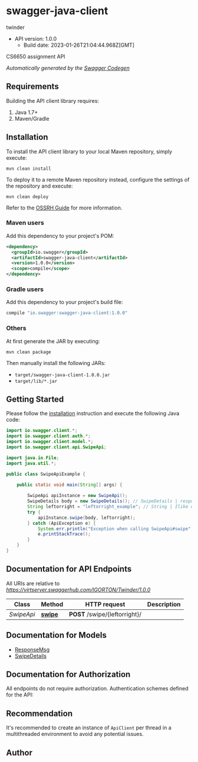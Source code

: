 # swagger-java-client

twinder
- API version: 1.0.0
  - Build date: 2023-01-26T21:04:44.968Z[GMT]

CS6650 assignment API


*Automatically generated by the [Swagger Codegen](https://github.com/swagger-api/swagger-codegen)*


## Requirements

Building the API client library requires:
1. Java 1.7+
2. Maven/Gradle

## Installation

To install the API client library to your local Maven repository, simply execute:

```shell
mvn clean install
```

To deploy it to a remote Maven repository instead, configure the settings of the repository and execute:

```shell
mvn clean deploy
```

Refer to the [OSSRH Guide](http://central.sonatype.org/pages/ossrh-guide.html) for more information.

### Maven users

Add this dependency to your project's POM:

```xml
<dependency>
  <groupId>io.swagger</groupId>
  <artifactId>swagger-java-client</artifactId>
  <version>1.0.0</version>
  <scope>compile</scope>
</dependency>
```

### Gradle users

Add this dependency to your project's build file:

```groovy
compile "io.swagger:swagger-java-client:1.0.0"
```

### Others

At first generate the JAR by executing:

```shell
mvn clean package
```

Then manually install the following JARs:

* `target/swagger-java-client-1.0.0.jar`
* `target/lib/*.jar`

## Getting Started

Please follow the [installation](#installation) instruction and execute the following Java code:

```java
import io.swagger.client.*;
import io.swagger.client.auth.*;
import io.swagger.client.model.*;
import io.swagger.client.api.SwipeApi;

import java.io.File;
import java.util.*;

public class SwipeApiExample {

    public static void main(String[] args) {
        
        SwipeApi apiInstance = new SwipeApi();
        SwipeDetails body = new SwipeDetails(); // SwipeDetails | response details
        String leftorright = "leftorright_example"; // String | Ilike or dislike user
        try {
            apiInstance.swipe(body, leftorright);
        } catch (ApiException e) {
            System.err.println("Exception when calling SwipeApi#swipe");
            e.printStackTrace();
        }
    }
}
```

## Documentation for API Endpoints

All URIs are relative to *https://virtserver.swaggerhub.com/IGORTON/Twinder/1.0.0*

Class | Method | HTTP request | Description
------------ | ------------- | ------------- | -------------
*SwipeApi* | [**swipe**](docs/SwipeApi.md#swipe) | **POST** /swipe/{leftorright}/ | 

## Documentation for Models

 - [ResponseMsg](docs/ResponseMsg.md)
 - [SwipeDetails](docs/SwipeDetails.md)

## Documentation for Authorization

All endpoints do not require authorization.
Authentication schemes defined for the API:

## Recommendation

It's recommended to create an instance of `ApiClient` per thread in a multithreaded environment to avoid any potential issues.

## Author


